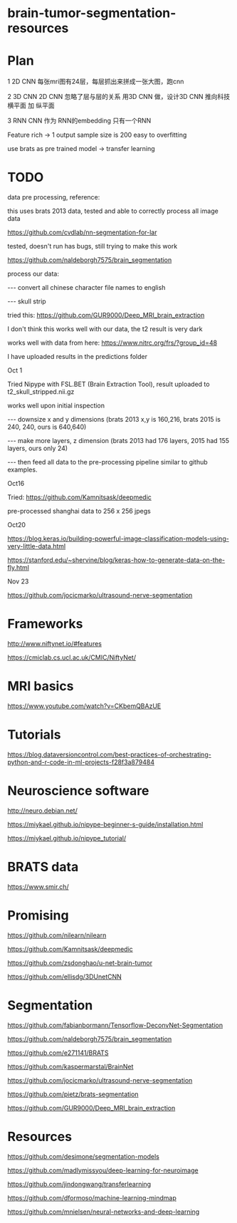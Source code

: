# brain-tumor-segmentation-resources

# Plan
1 2D CNN
每张mri图有24层，每层抓出来拼成一张大图，跑cnn

2 3D CNN 
2D CNN 忽略了层与层的关系
用3D CNN 做，设计3D CNN
推向科技 横平面 加 纵平面

3 RNN
CNN 作为 RNN的embedding
只有一个RNN

Feature rich -> 1 output
sample size is 200
easy to overfitting

use brats as pre trained model -> transfer learning

# TODO
data pre processing, reference:

this uses brats 2013 data, tested and able to correctly process all image data

https://github.com/cvdlab/nn-segmentation-for-lar

tested, doesn't run has bugs, still trying to make this work

https://github.com/naldeborgh7575/brain_segmentation

process our data:

--- convert all chinese character file names to english

--- skull strip

tried this: https://github.com/GUR9000/Deep_MRI_brain_extraction

I don't think this works well with our data, the t2 result is very dark

works well with data from here: https://www.nitrc.org/frs/?group_id=48

I have uploaded results in the predictions folder

Oct 1

Tried Nipype with FSL.BET (Brain Extraction Tool), result uploaded to t2_skull_stripped.nii.gz

works well upon initial inspection

--- downsize x and y dimensions (brats 2013 x,y is 160,216, brats 2015 is 240, 240, ours is 640,640)

--- make more layers, z dimension (brats 2013 had 176 layers, 2015 had 155 layers, ours only 24)

--- then feed all data to the pre-processing pipeline similar to github examples.

Oct16

Tried: https://github.com/Kamnitsask/deepmedic

pre-processed shanghai data to 256 x 256 jpegs

Oct20

https://blog.keras.io/building-powerful-image-classification-models-using-very-little-data.html

https://stanford.edu/~shervine/blog/keras-how-to-generate-data-on-the-fly.html

Nov 23

https://github.com/jocicmarko/ultrasound-nerve-segmentation

# Frameworks
http://www.niftynet.io/#features

https://cmiclab.cs.ucl.ac.uk/CMIC/NiftyNet/

# MRI basics
https://www.youtube.com/watch?v=CKbemQBAzUE

# Tutorials
https://blog.dataversioncontrol.com/best-practices-of-orchestrating-python-and-r-code-in-ml-projects-f28f3a879484

# Neuroscience software
http://neuro.debian.net/

https://miykael.github.io/nipype-beginner-s-guide/installation.html

https://miykael.github.io/nipype_tutorial/

# BRATS data
https://www.smir.ch/

# Promising
https://github.com/nilearn/nilearn

https://github.com/Kamnitsask/deepmedic

https://github.com/zsdonghao/u-net-brain-tumor

https://github.com/ellisdg/3DUnetCNN

# Segmentation
https://github.com/fabianbormann/Tensorflow-DeconvNet-Segmentation

https://github.com/naldeborgh7575/brain_segmentation

https://github.com/e271141/BRATS

https://github.com/kaspermarstal/BrainNet

https://github.com/jocicmarko/ultrasound-nerve-segmentation

https://github.com/pietz/brats-segmentation

https://github.com/GUR9000/Deep_MRI_brain_extraction


# Resources
https://github.com/desimone/segmentation-models

https://github.com/madlymissyou/deep-learning-for-neuroimage

https://github.com/jindongwang/transferlearning

https://github.com/dformoso/machine-learning-mindmap

https://github.com/mnielsen/neural-networks-and-deep-learning
